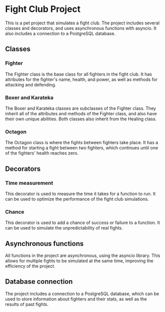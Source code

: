 # Fight Club Project

This is a pet project that simulates a fight club. The project includes several classes and decorators, and uses asynchronous functions with asyncio. It also includes a connection to a PostgreSQL database.

## Classes

### Fighter

The Fighter class is the base class for all fighters in the fight club. It has attributes for the fighter's name, health, and power, as well as methods for attacking and defending.

### Boxer and Karateka

The Boxer and Karateka classes are subclasses of the Fighter class. They inherit all of the attributes and methods of the Fighter class, and also have their own unique abilities. Both classes also inherit from the Healing class.

### Octagon

The Octagon class is where the fights between fighters take place. It has a method for starting a fight between two fighters, which continues until one of the fighters' health reaches zero.

## Decorators

### Time measurement

This decorator is used to measure the time it takes for a function to run. It can be used to optimize the performance of the fight club simulations.

### Chance

This decorator is used to add a chance of success or failure to a function. It can be used to simulate the unpredictability of real fights.

## Asynchronous functions

All functions in the project are asynchronous, using the asyncio library. This allows for multiple fights to be simulated at the same time, improving the efficiency of the project.

## Database connection

The project includes a connection to a PostgreSQL database, which can be used to store information about fighters and their stats, as well as the results of past fights.